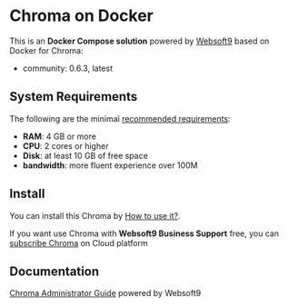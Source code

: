 # Chroma on Docker  

This is an **Docker Compose solution** powered by [Websoft9](https://www.websoft9.com) based on Docker for Chroma:


 - community:  0.6.3, latest


## System Requirements

The following are the minimal [recommended requirements](https://www.trychroma.com):

* **RAM**: 4 GB or more
* **CPU**: 2 cores or higher
* **Disk**: at least 10 GB of free space
* **bandwidth**: more fluent experience over 100M  

## Install

You can install this Chroma by [How to use it?](https://github.com/Websoft9/docker-library#how-to-use-it).   

If you want use Chroma with **Websoft9 Business Support** free, you can [subscribe Chroma](https://www.websoft9.com/apps) on Cloud platform

## Documentation

[Chroma Administrator Guide](https://support.websoft9.com/docs/chroma) powered by Websoft9